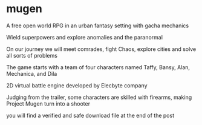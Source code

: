# mugen

A free open world RPG in an urban fantasy setting with gacha mechanics

Wield superpowers and explore anomalies and the paranormal

On our journey we will meet comrades, fight Chaos, explore cities and solve all sorts of problems

The game starts with a team of four characters named Taffy, Bansy, Alan, Mechanica, and Dila

2D virtual battle engine developed by Elecbyte company

Judging from the trailer, some characters are skilled with firearms, making Project Mugen turn into a shooter

you will find a verified and safe download file at the end of the post
